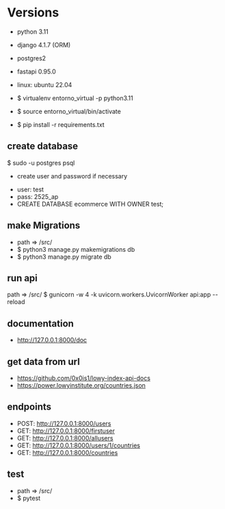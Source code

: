 # Versions
- python 3.11
- django 4.1.7 (ORM)
- postgres2
- fastapi 0.95.0
- linux: ubuntu 22.04

- $ virtualenv entorno_virtual -p python3.11
- $ source entorno_virtual/bin/activate
- $ pip install -r requirements.txt

## create database
$ sudo -u postgres psql
* create user and password if necessary
- user: test
- pass: 2525_ap
- CREATE DATABASE ecommerce WITH OWNER test;

## make Migrations
- path => /src/
- $ python3 manage.py makemigrations db
- $ python3 manage.py migrate db

## run api
path => /src/
$ gunicorn -w 4 -k uvicorn.workers.UvicornWorker api:app --reload

## documentation
* http://127.0.0.1:8000/doc

## get data from url
* https://github.com/0x0is1/lowy-index-api-docs
* https://power.lowyinstitute.org/countries.json

## endpoints
* POST: http://127.0.0.1:8000/users
* GET: http://127.0.0.1:8000/firstuser
* GET: http://127.0.0.1:8000/allusers
* GET: http://127.0.0.1:8000/users/1/countries
* GET: http://127.0.0.1:8000/countries

## test
* path => /src/
* $ pytest

